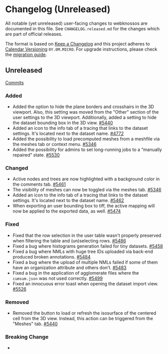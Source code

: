 # Changelog (Unreleased)

All notable (yet unreleased) user-facing changes to webknossos are documented in this file.
See `CHANGELOG.released.md` for the changes which are part of official releases.

The format is based on [Keep a Changelog](http://keepachangelog.com/en/1.0.0/)
and this project adheres to [Calendar Versioning](http://calver.org/) `0Y.0M.MICRO`.
For upgrade instructions, please check the [migration guide](MIGRATIONS.released.md).

## Unreleased
[Commits](https://github.com/scalableminds/webknossos/compare/21.05.1...HEAD)

### Added
- Added the option to hide the plane borders and crosshairs in the 3D viewport. Also, this setting was moved from the "Other" section of the user settings to the 3D viewport. Additionally, added a setting to hide the dataset bounding box in the 3D view. [#5440](https://github.com/scalableminds/webknossos/pull/5440)
- Added an icon to the info tab of a tracing that links to the dataset settings. It's located next to the dataset name. [#4772](https://github.com/scalableminds/webknossos/pull/5462)
- Added the possibility to load precomputed meshes from a meshfile via the meshes tab or context menu. [#5346](https://github.com/scalableminds/webknossos/pull/5345)
- Added the possibility for admins to set long-running jobs to a “manually repaired” state. [#5530](https://github.com/scalableminds/webknossos/pull/5530)

### Changed
- Active nodes and trees are now highlighted with a background color in the comments tab. [#5461](https://github.com/scalableminds/webknossos/pull/5461)
- The visibility of meshes can now be toggled via the meshes tab. [#5346](https://github.com/scalableminds/webknossos/pull/5345)
- Added an icon to the info tab of a tracing that links to the dataset settings. It's located next to the dataset name. [#5462](https://github.com/scalableminds/webknossos/pull/5462)
- When exporting an user bounding box to tiff, the active mapping will now be applied to the exported data, as well. [#5474](https://github.com/scalableminds/webknossos/pull/5474)

### Fixed
- Fixed that the row selection in the user table wasn't properly preserved when filtering the table and (un)selecting rows. [#5486](https://github.com/scalableminds/webknossos/pull/5486)
- Fixed a bug where histograms generation failed for tiny datasets. [#5458](https://github.com/scalableminds/webknossos/pull/5458)
- Fixed a bug where NMLs with huge tree IDs uploaded via back-end produced broken annotations. [#5484](https://github.com/scalableminds/webknossos/pull/5484)
- Fixed a bug where the upload of multiple NMLs failed if some of them have an organization attribute and others don’t. [#5483](https://github.com/scalableminds/webknossos/pull/5483)
- Fixed a bug in the application of agglomerate files where the `cumsum.json` was not used correctly. [#5499](https://github.com/scalableminds/webknossos/pull/5499)
- Fixed an innocuous error toast when opening the dataset import view. [#5526](https://github.com/scalableminds/webknossos/pull/5526)

### Removed
- Removed the button to load or refresh the isosurface of the centered cell from the 3D view. Instead, this action can be triggered from the "Meshes" tab. [#5440](https://github.com/scalableminds/webknossos/pull/5440)

### Breaking Change
-
